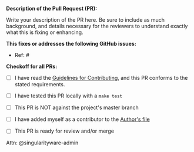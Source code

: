 **Description of the Pull Request (PR):**

Write your description of the PR here. Be sure to include as much background,
and details necessary for the reviewers to understand exactly what this is
fixing or enhancing.


**This fixes or addresses the following GitHub issues:**

- Ref: #


**Checkoff for all PRs:**

- [ ] I have read the [Guidelines for Contributing](https://github.com/singularityware/singularity/blob/master/CONTRIBUTING.md), and this PR conforms to the stated requirements.
- [ ] I have tested this PR locally with a `make test`
- [ ] This PR is NOT against the project's master branch
- [ ] I have added myself as a contributor to the [Author's file](https://github.com/singularityware/singularity/blob/master/AUTHORS.md)
- [ ] This PR is ready for review and/or merge


Attn: @singularityware-admin
